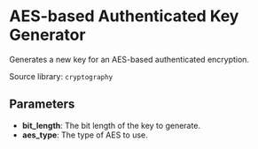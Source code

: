 # AES-based Authenticated Key Generator

Generates a new key for an AES-based authenticated encryption.

Source library: `cryptography`

## Parameters

- **bit_length**: The bit length of the key to generate.
- **aes_type**: The type of AES to use.